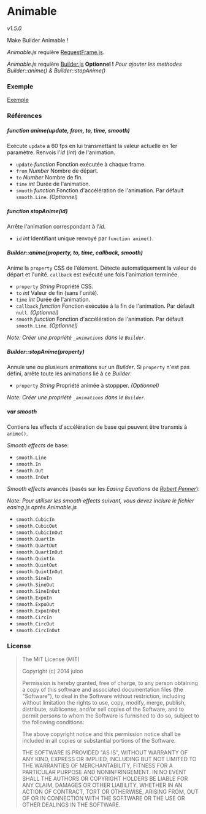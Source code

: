 # Animable

_v1.5.0_

Make Builder Animable !

_Animable.js_ requière [RequestFrame.js](https://github.com/JWhile/RequestFrame.js).

_Animable.js_ requière [Builder.js](https://github.com/JWhile/Builder.js) **Optionnel !** _Pour ajouter les methodes Builder::anime() & Builder::stopAnime()_

### Exemple

[Exemple](http://jwhile.github.io/#Animable)

### Références

##### function anime(update, from, to, time, smooth)

Exécute `update` a 60 fps en lui transmettant la valeur actuelle en 1er paramètre.
Renvois l'_id_ (_int_) de l'animation.

* `update` _function_ Fonction exécutée à chaque frame.
* `from` _Number_ Nombre de départ.
* `to` _Number_ Nombre de fin.
* `time` _int_ Durée de l'animation.
* `smooth` _function_ Fonction d'accélération de l'animation. Par défault `smooth.Line`. _(Optionnel)_

##### function stopAnime(id)

Arrête l'animation correspondant à l'_id_.

* `id` _int_ Identifiant unique renvoyé par `function anime()`.

##### Builder::anime(property, to, time, callback, smooth)

Anime la `property` CSS de l'élément.
Détecte automatiquement la valeur de départ et l'unité.
`callback` est exécuté une fois l'animation terminée.

* `property` _String_ Propriété CSS.
* `to` _int_ Valeur de fin (sans l'unité).
* `time` _int_ Durée de l'animation.
* `callback` _function_ Fonction exécutée à la fin de l'animation. Par défault `null`. _(Optionnel)_
* `smooth` _function_ Fonction d'accélération de l'animation. Par défault `smooth.Line`. _(Optionnel)_

_Note: Créer une propriété `_animations` dans le `Builder`._

##### Builder::stopAnime(property)

Annule une ou plusieurs animations sur un _Builder_.
Si `property` n'est pas défini, arrête toute les animations lié à ce _Builder_.

* `property` _String_ Propriété animée à stoppper. _(Optionnel)_

_Note: Créer une propriété `_animations` dans le `Builder`._

##### var smooth

Contiens les effects d'accélération de base qui peuvent être transmis à `anime()`.

_Smooth effects_ de base:

* `smooth.Line`
* `smooth.In`
* `smooth.Out`
* `smooth.InOut`

_Smooth effects_ avancés (basés sur les _Easing Equations_ de _[Robert Penner](http://robertpenner.com/easing/)_):

_Note: Pour utiliser les smooth effects suivant, vous devez inclure le fichier easing.js après Animable.js_

* `smooth.CubicIn`
* `smooth.CubicOut`
* `smooth.CubicInOut`
* `smooth.QuartIn`
* `smooth.QuartOut`
* `smooth.QuartInOut`
* `smooth.QuintIn`
* `smooth.QuintOut`
* `smooth.QuintInOut`
* `smooth.SineIn`
* `smooth.SineOut`
* `smooth.SineInOut`
* `smooth.ExpoIn`
* `smooth.ExpoOut`
* `smooth.ExpoInOut`
* `smooth.CircIn`
* `smooth.CircOut`
* `smooth.CircInOut`

### License

> The MIT License (MIT)
> 
> Copyright (c) 2014 juloo
> 
> Permission is hereby granted, free of charge, to any person obtaining a copy of
> this software and associated documentation files (the "Software"), to deal in
> the Software without restriction, including without limitation the rights to
> use, copy, modify, merge, publish, distribute, sublicense, and/or sell copies of
> the Software, and to permit persons to whom the Software is furnished to do so,
> subject to the following conditions:
> 
> The above copyright notice and this permission notice shall be included in all
> copies or substantial portions of the Software.
> 
> THE SOFTWARE IS PROVIDED "AS IS", WITHOUT WARRANTY OF ANY KIND, EXPRESS OR
> IMPLIED, INCLUDING BUT NOT LIMITED TO THE WARRANTIES OF MERCHANTABILITY, FITNESS
> FOR A PARTICULAR PURPOSE AND NONINFRINGEMENT. IN NO EVENT SHALL THE AUTHORS OR
> COPYRIGHT HOLDERS BE LIABLE FOR ANY CLAIM, DAMAGES OR OTHER LIABILITY, WHETHER
> IN AN ACTION OF CONTRACT, TORT OR OTHERWISE, ARISING FROM, OUT OF OR IN
> CONNECTION WITH THE SOFTWARE OR THE USE OR OTHER DEALINGS IN THE SOFTWARE.
